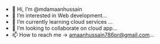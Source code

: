 - 👋 Hi, I’m @mdamaanhussain
- 👀 I’m interested in Web development...
- 🌱 I’m currently learning cloud services ...
- 💞️ I’m looking to collaborate on cloud app...
- 📫 How to reach me  -> amaanhussain786pr@gmail.com...

<!---
mdamaanhussain/mdamaanhussain is a ✨ special ✨ repository because its `README.md` (this file) appears on your GitHub profile.
You can click the Preview link to take a look at your changes.
--->
